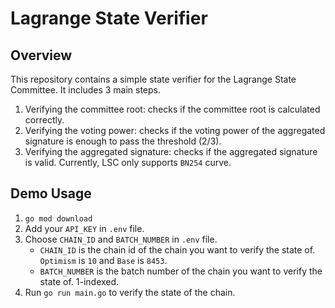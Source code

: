 # Lagrange State Verifier

## Overview

This repository contains a simple state verifier for the Lagrange State Committee. It includes 3 main steps.

1. Verifying the committee root: checks if the committee root is calculated correctly.
2. Verifying the voting power: checks if the voting power of the aggregated signature is enough to pass the threshold (2/3).
3. Verifying the aggregated signature: checks if the aggregated signature is valid. Currently, LSC only supports `BN254` curve.

## Demo Usage

1. `go mod download`
2. Add your `API_KEY` in `.env` file.
3. Choose `CHAIN_ID` and `BATCH_NUMBER` in `.env` file.
   - `CHAIN_ID` is the chain id of the chain you want to verify the state of. `Optimism` is `10` and `Base` is `8453`.
   - `BATCH_NUMBER` is the batch number of the chain you want to verify the state of. 1-indexed.
4. Run `go run main.go` to verify the state of the chain.
